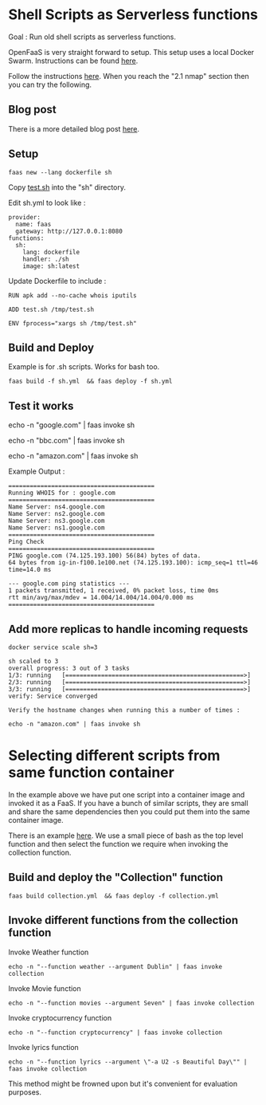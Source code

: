# Shell Scripts as Serverless functions 

Goal : Run old shell scripts as serverless functions. 

OpenFaaS is very straight forward to setup.  This setup uses a local Docker Swarm. Instructions can be found [here](https://docs.openfaas.com/deployment/docker-swarm/).

Follow the instructions [here](https://blog.alexellis.io/cli-functions-with-openfaas). When you reach the "2.1 nmap" section then you can try the following.

## Blog post

There is a more detailed blog post [here](https://medium.com/@thomas.shaw78/bash-functions-as-a-service-b4033bc1ee97).

## Setup
 
```
faas new --lang dockerfile sh
```

Copy [test.sh](./sh/test.sh) into the "sh" directory.

Edit sh.yml to look like : 
```
provider:
  name: faas
  gateway: http://127.0.0.1:8080
functions:
  sh:
    lang: dockerfile
    handler: ./sh
    image: sh:latest
```
Update Dockerfile to include :
```
RUN apk add --no-cache whois iputils 
 
ADD test.sh /tmp/test.sh

ENV fprocess="xargs sh /tmp/test.sh"

```

## Build and Deploy

Example is for .sh scripts. Works for bash too.
```
faas build -f sh.yml  && faas deploy -f sh.yml
```

## Test it works

echo -n "google.com" | faas invoke sh

echo -n "bbc.com" | faas invoke sh

echo -n "amazon.com" | faas invoke sh

Example Output :
```
=========================================
Running WHOIS for : google.com
=========================================
Name Server: ns4.google.com
Name Server: ns2.google.com
Name Server: ns3.google.com
Name Server: ns1.google.com
=========================================
Ping Check
=========================================
PING google.com (74.125.193.100) 56(84) bytes of data.
64 bytes from ig-in-f100.1e100.net (74.125.193.100): icmp_seq=1 ttl=46 time=14.0 ms

--- google.com ping statistics ---
1 packets transmitted, 1 received, 0% packet loss, time 0ms
rtt min/avg/max/mdev = 14.004/14.004/14.004/0.000 ms
=========================================

```

## Add more replicas to handle incoming requests

```
docker service scale sh=3

sh scaled to 3
overall progress: 3 out of 3 tasks 
1/3: running   [==================================================>] 
2/3: running   [==================================================>] 
3/3: running   [==================================================>] 
verify: Service converged 

Verify the hostname changes when running this a number of times :

echo -n "amazon.com" | faas invoke sh

```

# Selecting different scripts from same function container

In the example above we have put one script into a container image and invoked it as a FaaS.  If you have a bunch of similar scripts, they are small and share the same dependencies then you could put them into the same container image.  

There is an example [here](./collection). We use a small piece of bash as the top level function and then select the function we require when invoking the collection function.

## Build and deploy the "Collection" function
```
faas build collection.yml  && faas deploy -f collection.yml

```

## Invoke different functions from the collection function

Invoke Weather function
```
echo -n "--function weather --argument Dublin" | faas invoke collection
```

Invoke Movie function
```
echo -n "--function movies --argument Seven" | faas invoke collection
```

Invoke cryptocurrency function
```
echo -n "--function cryptocurrency" | faas invoke collection
```

Invoke lyrics function
```
echo -n "--function lyrics --argument \"-a U2 -s Beautiful Day\"" | faas invoke collection

```

This method might be frowned upon but it's convenient for evaluation purposes.
